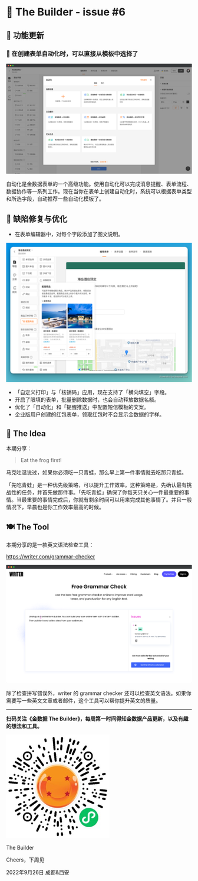 # 🧩 The Builder - issue #6

## 🍻 功能更新

### 🍉 在创建表单自动化时，可以直接从模板中选择了

![automation template](images/0926/automation-template2.png)

自动化是金数据表单的一个高级功能。使用自动化可以完成消息提醒、表单流程、数据协作等一系列工作。现在当你在表单上创建自动化时，系统可以根据表单类型和所选字段，自动推荐一些自动化模板了。

## 🍔 缺陷修复与优化

* 在表单编辑器中，对每个字段添加了图文说明。

![form-field-preview](images/0926/form-field-preview.png)

* 「自定义打印」与「核销码」应用，现在支持了「横向填空」字段。
* 开启了限填的表单，批量删除数据时，也会自动释放数据名额。
* 优化了「自动化」和「提醒推送」中配置短信模板的文案。
* 企业版用户创建的红包表单，领取红包时不会显示金数据的字样。

## 🍜 The Idea

本期分享：

> Eat the frog first!

马克吐温说过，如果你必须吃一只青蛙，那么早上第一件事情就去吃那只青蛙。

「先吃青蛙」是一种优先级策略，可以提升工作效率。这种策略是，先确认最有挑战性的任务，并首先做那件事。「先吃青蛙」确保了你每天只关心一件最重要的事情。当最重要的事情完成后，你就有剩余时间可以用来完成其他事情了。并且一般情况下，早晨也是你工作效率最高的时候。

## 🍽 The Tool

本期分享的是一款英文语法检查工具：

https://writer.com/grammar-checker

![writer-grammar-check](images/0926/writer-grammar-check.png)

除了检查拼写错误外，writer 的 grammar checker 还可以检查英文语法。如果你需要写一些英文文章或者邮件，这个工具可以帮你提升英文的质量。

---

__扫码关注《金数据 The Builder》，每周第一时间得知金数据产品更新，以及有趣的想法和工具。__

![QRCode](images/miniprogram_qrcode.jpeg)

The Builder

Cheers，下周见

2022年9月26日 成都&西安

